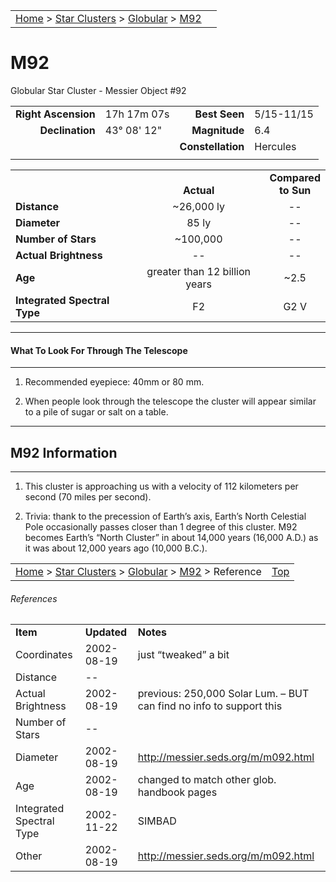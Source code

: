 |    |    |
|:---|---:|
|[Home](/notes/#object-notes) > [Star Clusters](/notes/#star-clusters) > [Globular](!globular_cluster_info) > [M92](#m92)|  |

# M92
Globular Star Cluster - Messier Object #92

|   |   |   |   |
|--:|:--|--:|:--|
|**Right Ascension**|17h 17m 07s|**Best Seen**|5/15-11/15|
|**Declination**|43&deg; 08' 12"	|**Magnitude**|6.4|
|   |   |**Constellation**|Hercules|
|   |   |   |   |

|   |   |   |
|---|:---:|:---:|
|   | <br/>**Actual**| **Compared<br/>to Sun** |
|**Distance** | ~26,000 ly | -- |
|**Diameter** | 85 ly | -- |
|**Number of Stars**| ~100,000 | -- |
|**Actual Brightness**| -- | -- |
|**Age** | greater than 12 billion years | ~2.5 |
|**Integrated Spectral Type** | F2 | G2 V |

---
#### What To Look For Through The Telescope
---

1.	Recommended eyepiece: 40mm or 80 mm.

2.	When people look through the telescope the cluster will appear similar to a pile of sugar or salt on a table.

---
## M92 Information
---

1.	This cluster is approaching us with a velocity of 112 kilometers per second (70 miles per second).

2.	Trivia: thank to the precession of Earth’s axis, Earth’s North Celestial Pole occasionally passes closer than 1 degree of this cluster.  M92 becomes Earth’s “North Cluster” in about 14,000 years (16,000 A.D.) as it was about 12,000 years ago (10,000 B.C.).
   
|    |    |
|:---|---:|
|[Home](/notes/#object-notes) > [Star Clusters](/notes/#star-clusters) > [Globular](!globular_cluster_info) > [M92](#m92) > Reference|[Top](#m92)|

###### References

|   |   |   |
|---|---|---|
|**Item**|**Updated**|**Notes**|
|Coordinates|2002-08-19|just “tweaked” a bit|
|Distance| -- |   |
|Actual Brightness|2002-08-19|previous: 250,000 Solar Lum.   – BUT can find no info to support this|
|Number of Stars| -- |   |
|Diameter|2002-08-19|<http://messier.seds.org/m/m092.html>|
|Age|2002-08-19|changed to match other glob. handbook pages|
|Integrated Spectral Type|2002-11-22|SIMBAD|
|Other|2002-08-19|<http://messier.seds.org/m/m092.html>|
